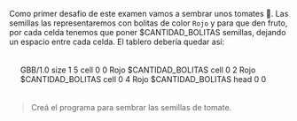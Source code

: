Como primer desafio de este examen vamos a sembrar unos tomates :tomato:. Las semillas las representaremos con bolitas de color `Rojo` y para que den fruto, por cada celda tenemos que poner $CANTIDAD_BOLITAS semillas, dejando un espacio entre cada celda. El tablero debería quedar así:

<div style="padding:20px;"> 
  <gs-board>
        GBB/1.0
        size 1 5
        cell 0 0 Rojo $CANTIDAD_BOLITAS
        cell 0 2 Rojo $CANTIDAD_BOLITAS
        cell 0 4 Rojo $CANTIDAD_BOLITAS 
        head 0 0
  </gs-board>
</div>

> Creá el programa para sembrar las semillas de tomate.
